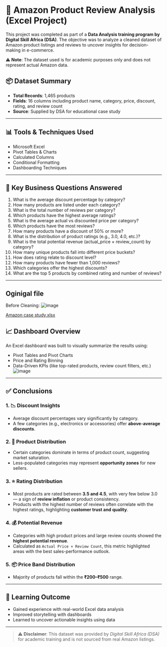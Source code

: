 # 🛒 Amazon Product Review Analysis (Excel Project)

This project was completed as part of a **Data Analysis training program by Digital Skill Africa (DSA)**. The objective was to analyze a cleaned dataset of Amazon product listings and reviews to uncover insights for decision-making in e-commerce.

⚠️ **Note**: The dataset used is for academic purposes only and does not represent actual Amazon data.

## 📦 Dataset Summary
- **Total Records**: 1,465 products  
- **Fields**: 16 columns including product name, category, price, discount, rating, and review count  
- **Source**: Supplied by DSA for educational case study
---  

## 📊 Tools & Techniques Used
- Microsoft Excel  
- Pivot Tables & Charts  
- Calculated Columns  
- Conditional Formatting  
- Dashboarding Techniques

---

## 🎯 Key Business Questions Answered
1. What is the average discount percentage by category?
2. How many products are listed under each category?
3. What is the total number of reviews per category?
4. Which products have the highest average ratings?
5. What is the average actual vs discounted price per category?
6. Which products have the most reviews?
7. How many products have a discount of 50% or more?
8. What is the distribution of product ratings (e.g., 3.0, 4.0, etc.)?
9. What is the total potential revenue (actual_price × review_count) by category?
10. How many unique products fall into different price buckets?
11. How does rating relate to discount level?
12. How many products have fewer than 1,000 reviews?
13. Which categories offer the highest discounts?
14. What are the top 5 products by combined rating and number of reviews?

---
## Oginigal file 
Before Cleaning: ![image](https://github.com/user-attachments/assets/cdb96ac5-84e9-4a56-a13b-c93fd6cd4824)

[Amazon case study.xlsx](https://github.com/user-attachments/files/21068419/Amazon.case.study.xlsx)

## 📈 Dashboard Overview
An Excel dashboard was built to visually summarize the results using:
- Pivot Tables and Pivot Charts
- Price and Rating Binning
- Data-Driven KPIs (like top-rated products, review count filters, etc.)
![image](https://github.com/user-attachments/assets/92d45ded-4363-4876-8f4e-581fdb26c00e)

---

## ✅ Conclusions

### 1. 📉 Discount Insights
- Average discount percentages vary significantly by category.
- A few categories (e.g., electronics or accessories) offer **above-average discounts**.
### 2. 🧮 Product Distribution
- Certain categories dominate in terms of product count, suggesting market saturation.
- Less-populated categories may represent **opportunity zones** for new sellers.

### 3. ⭐ Rating Distribution
- Most products are rated between **3.5 and 4.5**, with very few below 3.0 — a sign of **review inflation** or product consistency.
- Products with the highest number of reviews often correlate with the highest ratings, highlighting **customer trust and quality**.

### 4. 💰 Potential Revenue
- Categories with high product prices and large review counts showed the **highest potential revenue**.
- Calculated as `Actual Price × Review Count`, this metric highlighted areas with the best sales-performance outlook.

### 5. 📦 Price Band Distribution
- Majority of products fall within the **₹200–₹500** range.

---

## 🧠 Learning Outcome
- Gained experience with real-world Excel data analysis
- Improved storytelling with dashboards
- Learned to uncover actionable insights using data

---

> ⚠️ **Disclaimer**: This dataset was provided by *Digital Skill Africa (DSA)* for academic training and is not sourced from real Amazon listings.



